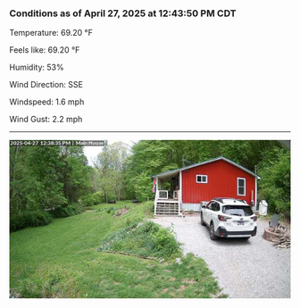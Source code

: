 ### Conditions as of April 27, 2025 at 12:43:50 PM CDT 

Temperature: 69.20 &deg;F

Feels like: 69.20 &deg;F

Humidity: 53%

Wind Direction: SSE

Windspeed: 1.6 mph

Wind Gust: 2.2 mph

---

<img src="./images/latest.jpeg"/>

